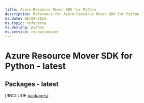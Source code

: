 ```yaml
---
title: Azure Resource Mover SDK for Python
description: Reference for Azure Resource Mover SDK for Python
ms.date: 06/04/2025
ms.topic: reference
ms.devlang: python
ms.service: resourcemover
---
```

# Azure Resource Mover SDK for Python - latest
## Packages - latest
[!INCLUDE [packages](resource-mover-index.md)]